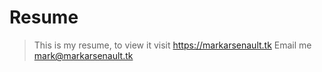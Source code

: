 # Resume

> This is my resume, to view it visit https://markarsenault.tk
> Email me mark@markarsenault.tk